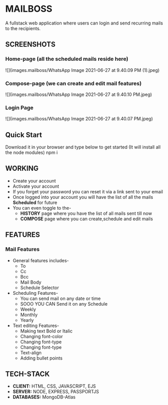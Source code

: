  # MAILBOSS

A fullstack web application where users can login and send 
recurring mails to the recipients.

## SCREENSHOTS
### Home-page (all the scheduled mails reside here)
![](images.mailboss/WhatsApp Image 2021-06-27 at 9.40.09 PM (1).jpeg)
### Compose-page (we can create and edit mail features)
![](images.mailboss/WhatsApp Image 2021-06-27 at 9.40.10 PM.jpeg)
### Login Page
![](images.mailboss/WhatsApp Image 2021-06-27 at 9.40.07 PM.jpeg)

## Quick Start 
Download it in your browser and type below to get started (It will install all the node modules)
npm i

## WORKING 
- Create your account
- Activate your account
- If you forget your password you can reset it via a link sent to your email
- Once logged into your account you will have the list of all the mails **Scheduled** for future
- You can even toggle to the-    
    - **HISTORY** page  where you have the list of all mails sent till now
    - **COMPOSE** page where you can create,schedule and edit mails


## FEATURES
### Mail Features
- General features includes- 
    - To
    - Cc
    - Bcc
    - Mail Body
    - Schedule Selector  
- Scheduling Features-
    - You can send mail on any date or time 
    - SOOO YOU CAN Send it on any Schedule
    - Weekly 
    - Monthly 
    - Yearly
 - Text editing Features-
    - Making text Bold or Italic
    - Changing font-color
    - Changing font-type
    - Changing font-type
    - Text-align
    - Adding bullet points



## TECH-STACK
  - **CLIENT:**   HTML, CSS, JAVASCRIPT, EJS
  - **SERVER:**   NODE, EXPRESS, PASSPORTJS
  - **DATABASES:**   MongoDB-Atlas
